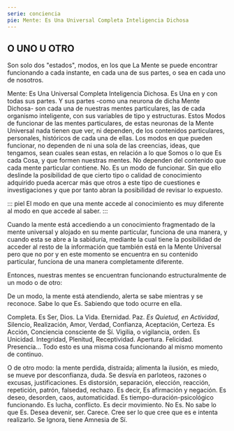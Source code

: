 ```yaml
---
serie: conciencia
pie: Mente: Es Una Universal Completa Inteligencia Dichosa
---
```


## O UNO U OTRO

Son solo dos "estados", modos, en los que La Mente se puede encontrar funcionando a cada instante, en cada una de sus partes, o sea en cada uno de nosotros.

Mente: Es Una Universal Completa Inteligencia Dichosa. Es Una en y con todas sus partes. Y sus partes -como una neurona de dicha Mente Dichosa- son cada una de nuestras mentes particulares, las de cada organismo inteligente, con sus variables de tipo y estructuras. Estos Modos de funcionar de las mentes particulares, de estas neuronas de la Mente Universal nada tienen que ver, ni dependen, de los contenidos particulares, personales, históricos de cada una de ellas. Los modos en que pueden funcionar, no dependen de ni una sola de las creencias, ideas, que tengamos, sean cuales sean estas, en relación a lo que Somos o lo que Es cada Cosa, y que formen nuestras mentes. No dependen del contenido que cada mente particular contiene. No. Es un modo de funcionar. Sin que ello deslinde la posibilidad de que cierto tipo o calidad de conocimiento adquirido pueda acercar más que otros a este tipo de cuestiones e investigaciones y que por tanto abran la posibilidad de revisar lo expuesto.

::: piel
El modo en que una mente accede al conocimiento es muy diferente al modo en que accede al saber.
:::

Cuando la mente está accediendo a un conocimiento fragmentado de la mente universal y alojado en su mente particular, funciona de una manera, y cuando esta se abre a la sabiduría, mediante la cual tiene la posibilidad de acceder al resto de la información que también está en la Mente Universal pero que no por y en este momento se encuentra en su contenido particular, funciona de una manera completamente diferente.


Entonces, nuestras mentes se encuentran funcionando estructuralmente de un modo o de otro:

De un modo, la mente está atendiendo, alerta se sabe mientras y se reconoce. Sabe lo que Es. Sabiendo que todo ocurre en ella.

Completa. Es Ser, Dios. La Vida. Eternidad. Paz. _Es Quietud, en Actividad_, Silencio, Realización, Amor, Verdad, Confianza, Aceptación, Certeza. Es Acción, Conciencia consciente de Sí. Vigilia, o vigilancia, orden. Es Unicidad. Integridad, Plenitud, Receptividad. Apertura. Felicidad. Presencia… Todo esto es una misma cosa funcionando al mismo momento de continuo.

O de otro modo: la mente perdida, distraída; alimenta la ilusión, es miedo, se mueve por desconfianza, duda. Se desvía en parloteos, razones o excusas, justificaciones. Es distorsión, separación, elección, reacción, repetición, patrón, falsedad, rechazo. Es decir, Es afirmación y negación. Es deseo, desorden, caos, automaticidad. Es tiempo-duración-psicológico funcionando. Es lucha, conflicto. Es decir movimiento. No Es. No sabe lo que Es. Desea devenir, ser. Carece. Cree ser lo que cree que es e intenta realizarlo. Se Ignora, tiene Amnesia de Sí.
